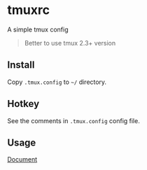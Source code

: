 # tmuxrc

A simple tmux config

> Better to use tmux 2.3+ version

## Install

Copy `.tmux.config` to `~/` directory.

## Hotkey

See the comments in `.tmux.config` config file.

## Usage

[Document](https://github.com/sallen450/awesome-docs)
